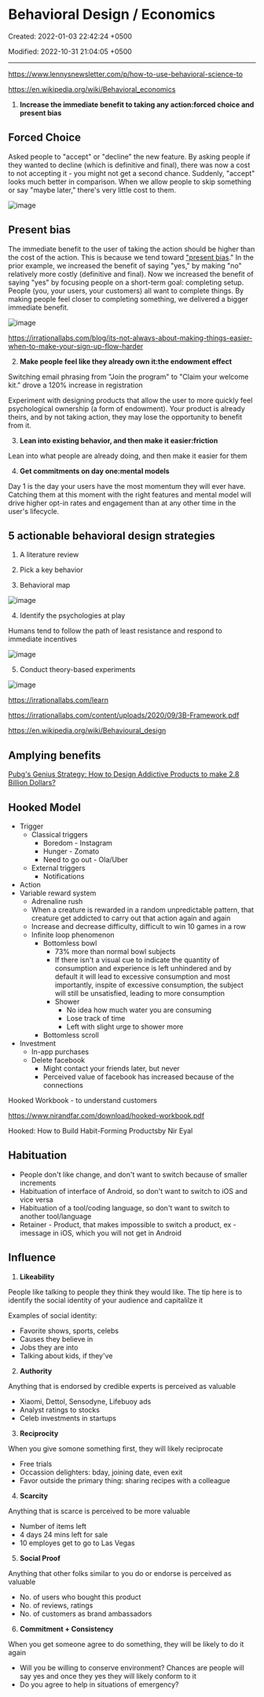 # Behavioral Design / Economics

Created: 2022-01-03 22:42:24 +0500

Modified: 2022-10-31 21:04:05 +0500

---

<https://www.lennysnewsletter.com/p/how-to-use-behavioral-science-to>

<https://en.wikipedia.org/wiki/Behavioral_economics>

1. **Increase the immediate benefit to taking any action:forced choice and present bias**

## Forced Choice

Asked people to "accept" or "decline" the new feature. By asking people if they wanted to decline (which is definitive and final), there was now a cost to not accepting it - you might not get a second chance. Suddenly, "accept" looks much better in comparison. When we allow people to skip something or say "maybe later," there's very little cost to them.

![image](media/Product-Management_Behavioral-Design-Economics-image1.jpeg)

## Present bias

The immediate benefit to the user of taking the action should be higher than the cost of the action. This is because we tend toward ["present bias](https://papers.ssrn.com/sol3/papers.cfm?abstract_id=3909663)." In the prior example, we increased the benefit of saying "yes," by making "no" relatively more costly (definitive and final). Now we increased the benefit of saying "yes" by focusing people on a short-term goal: completing setup. People (you, your users, your customers) all want to complete things. By making people feel closer to completing something, we delivered a bigger immediate benefit.

![image](media/Product-Management_Behavioral-Design-Economics-image2.jpg)

<https://irrationallabs.com/blog/its-not-always-about-making-things-easier-when-to-make-your-sign-up-flow-harder>

2. **Make people feel like they already own it:the endowment effect**

Switching email phrasing from "Join the program" to "Claim your welcome kit." drove a 120% increase in registration

Experiment with designing products that allow the user to more quickly feel psychological ownership (a form of endowment). Your product is already theirs, and by not taking action, they may lose the opportunity to benefit from it.

3. **Lean into existing behavior, and then make it easier:friction**

Lean into what people are already doing, and then make it easier for them

4. **Get commitments on day one:mental models**

Day 1 is the day your users have the most momentum they will ever have. Catching them at this moment with the right features and mental model will drive higher opt-in rates and engagement than at any other time in the user's lifecycle.

## 5 actionable behavioral design strategies

1. A literature review

2. Pick a key behavior

3. Behavioral map

![image](media/Product-Management_Behavioral-Design-Economics-image3.jpg)

4. Identify the psychologies at play

Humans tend to follow the path of least resistance and respond to immediate incentives

![image](media/Product-Management_Behavioral-Design-Economics-image4.jpg)

5. Conduct theory-based experiments

![image](media/Product-Management_Behavioral-Design-Economics-image5.jpeg)

<https://irrationallabs.com/learn>

<https://irrationallabs.com/content/uploads/2020/09/3B-Framework.pdf>

<https://en.wikipedia.org/wiki/Behavioural_design>

## Amplying benefits

[Pubg's Genius Strategy: How to Design Addictive Products to make 2.8 Billion Dollars?](https://www.youtube.com/watch?v=_5cXtYpYmdQ)

## Hooked Model

- Trigger
  - Classical triggers
    - Boredom - Instagram
    - Hunger - Zomato
    - Need to go out - Ola/Uber
  - External triggers
    - Notifications
- Action
- Variable reward system
  - Adrenaline rush
  - When a creature is rewarded in a random unpredictable pattern, that creature get addicted to carry out that action again and again
  - Increase and decrease difficulty, difficult to win 10 games in a row
  - Infinite loop phenomenon
    - Bottomless bowl
      - 73% more than normal bowl subjects
      - If there isn't a visual cue to indicate the quantity of consumption and experience is left unhindered and by default it will lead to excessive consumption and most importantly, inspite of excessive consumption, the subject will still be unsatisfied, leading to more consumption
      - Shower
        - No idea how much water you are consuming
        - Lose track of time
        - Left with slight urge to shower more
    - Bottomless scroll
- Investment
  - In-app purchases
  - Delete facebook
    - Might contact your friends later, but never
    - Perceived value of facebook has increased because of the connections

Hooked Workbook - to understand customers

<https://www.nirandfar.com/download/hooked-workbook.pdf>

Hooked: How to Build Habit-Forming Productsby Nir Eyal

## Habituation

- People don't like change, and don't want to switch because of smaller increments
- Habituation of interface of Android, so don't want to switch to iOS and vice versa
- Habituation of a tool/coding language, so don't want to switch to another tool/language
- Retainer - Product, that makes impossible to switch a product, ex - imessage in iOS, which you will not get in Android

## Influence

1. **Likeability**

People like talking to people they think they would like. The tip here is to identify the social identity of your audience and capitalilze it

Examples of social identity:

- Favorite shows, sports, celebs
- Causes they believe in
- Jobs they are into
- Talking about kids, if they've

2. **Authority**

Anything that is endorsed by credible experts is perceived as valuable

- Xiaomi, Dettol, Sensodyne, Lifebuoy ads
- Analyst ratings to stocks
- Celeb investments in startups

3. **Reciprocity**

When you give somone something first, they will likely reciprocate

- Free trials
- Occassion delighters: bday, joining date, even exit
- Favor outside the primary thing: sharing recipes with a colleague

4. **Scarcity**

Anything that is scarce is perceived to be more valuable

- Number of items left
- 4 days 24 mins left for sale
- 10 employes get to go to Las Vegas

5. **Social Proof**

Anything that other folks similar to you do or endorse is perceived as valuable

- No. of users who bought this product
- No. of reviews, ratings
- No. of customers as brand ambassadors

6. **Commitment + Consistency**

When you get someone agree to do something, they will be likely to do it again

- Will you be willing to conserve environment? Chances are people will say yes and once they yes they will likely conform to it
- Do you agree to help in situations of emergency?
